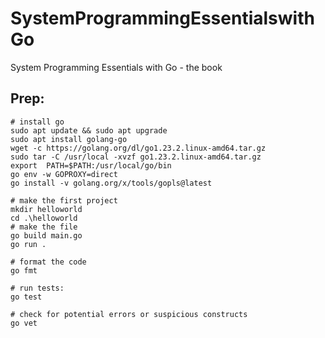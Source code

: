 # SystemProgrammingEssentialswithGo
System Programming Essentials with Go - the book


## Prep:

```
# install go
sudo apt update && sudo apt upgrade
sudo apt install golang-go
wget -c https://golang.org/dl/go1.23.2.linux-amd64.tar.gz
sudo tar -C /usr/local -xvzf go1.23.2.linux-amd64.tar.gz
export  PATH=$PATH:/usr/local/go/bin
go env -w GOPROXY=direct
go install -v golang.org/x/tools/gopls@latest

# make the first project
mkdir helloworld
cd .\helloworld
# make the file
go build main.go
go run .

# format the code
go fmt

# run tests:
go test

# check for potential errors or suspicious constructs
go vet
```
